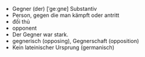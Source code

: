 - Gegner (der) [ˈɡeːɡnɐ] Substantiv
- Person, gegen die man kämpft oder antritt
- đối thủ
- opponent
- Der Gegner war stark.
- gegnerisch (opposing), Gegnerschaft (opposition)  
- Kein lateinischer Ursprung (germanisch)